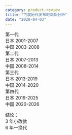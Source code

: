 ```yaml
---
category: product-review
title: "飞度历代发布时间及分析"
date: "2020-04-03"
---
```


第一代  
日本 2001-2007  
中国 2003-2008  
第二代  
日本 2007-2013  
中国 2008-2014  
第三代  
日本 2013-2019  
中国 2014-2020  
第四代  
日本 2019-2025  
中国 2020-2026

结论：  
3 年小改款  
6 年一换代
